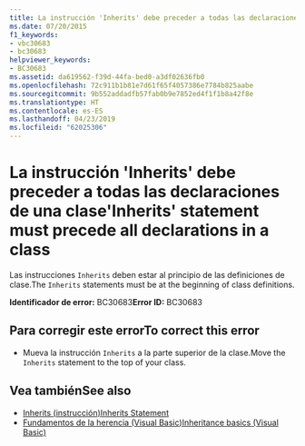 ```yaml
---
title: La instrucción 'Inherits' debe preceder a todas las declaraciones de una clase
ms.date: 07/20/2015
f1_keywords:
- vbc30683
- bc30683
helpviewer_keywords:
- BC30683
ms.assetid: da619562-f39d-44fa-bed0-a3df02636fb0
ms.openlocfilehash: 72c911b1b81e7d61f65f4057386e7784b825aabe
ms.sourcegitcommit: 9b552addadfb57fab0b9e7852ed4f1f1b8a42f8e
ms.translationtype: HT
ms.contentlocale: es-ES
ms.lasthandoff: 04/23/2019
ms.locfileid: "62025306"
---
```

# <a name="inherits-statement-must-precede-all-declarations-in-a-class"></a><span data-ttu-id="043f0-102">La instrucción 'Inherits' debe preceder a todas las declaraciones de una clase</span><span class="sxs-lookup"><span data-stu-id="043f0-102">'Inherits' statement must precede all declarations in a class</span></span>
<span data-ttu-id="043f0-103">Las instrucciones `Inherits` deben estar al principio de las definiciones de clase.</span><span class="sxs-lookup"><span data-stu-id="043f0-103">The `Inherits` statements must be at the beginning of class definitions.</span></span>  
  
 <span data-ttu-id="043f0-104">**Identificador de error:** BC30683</span><span class="sxs-lookup"><span data-stu-id="043f0-104">**Error ID:** BC30683</span></span>  
  
## <a name="to-correct-this-error"></a><span data-ttu-id="043f0-105">Para corregir este error</span><span class="sxs-lookup"><span data-stu-id="043f0-105">To correct this error</span></span>  
  
- <span data-ttu-id="043f0-106">Mueva la instrucción `Inherits` a la parte superior de la clase.</span><span class="sxs-lookup"><span data-stu-id="043f0-106">Move the `Inherits` statement to the top of your class.</span></span>  
  
## <a name="see-also"></a><span data-ttu-id="043f0-107">Vea también</span><span class="sxs-lookup"><span data-stu-id="043f0-107">See also</span></span>

- [<span data-ttu-id="043f0-108">Inherits (instrucción)</span><span class="sxs-lookup"><span data-stu-id="043f0-108">Inherits Statement</span></span>](../../visual-basic/language-reference/statements/inherits-statement.md)
- [<span data-ttu-id="043f0-109">Fundamentos de la herencia (Visual Basic)</span><span class="sxs-lookup"><span data-stu-id="043f0-109">Inheritance basics (Visual Basic)</span></span>](~/docs/visual-basic/programming-guide/language-features/objects-and-classes/inheritance-basics.md)
